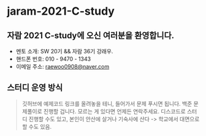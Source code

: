 # jaram-2021-C-study

## 자람 2021 C-study에 오신 여러분을 환영합니다.
 * 멘토 소개: SW 20기 && 자람 36기 강래우.
 * 핸드폰 번호: 010 - 9470 - 1343
 * 이메일 주소: raewoo0908@naver.com

## 스터디 운영 방식
> 깃허브에 예제코드 링크를 올려놓을 테니, 들어가서 문제 푸시면 됩니다. 백준 문제풀이로 진행할 겁니다.
> 모르는 게 있다면 언제든 연락주세요.
> 디스코드로 스터디 진행할 수도 있고, 본인이 안산에 살거나 기숙사에 산다 -> 학교에서 대면으로 할 수도 있음.

